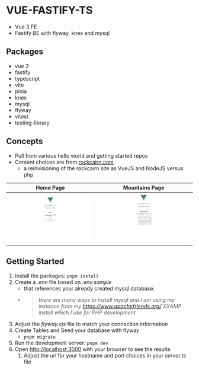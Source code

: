 # VUE-FASTIFY-TS

- Vue 3 FE
- Fastify BE with flyway, knex and mysql

## Packages

- vue 3
- fastify
- typescript
- vite
- pinia
- knex
- mysql
- flyway
- vitest
- testing-library

## Concepts

- Pull from various hello world and getting started repos
- Content choices are from [rockcairn.com](http://rockcairn.com)
  - a reinvisioning of the rockcairn site as VueJS and NodeJS versus php

| Home Page                                         | Mountains Page                                          |
| ------------------------------------------------- | ------------------------------------------------------- |
| ![Home Page](/public/documentation/home-page.jpg) | ![Peaks Page](/public/documentation/mountains-page.jpg) |

## Getting Started

1. Install the packages: `pnpm install`
1. Create a _.env_ file based on _.env.sample_
   - that references your already created mysql database.
   - > _there are many ways to install mysql and I am using my instance from my
     > https://www.apachefriends.org/ XXAMP install which I use for PHP development._
1. Adjust the _flyway.cjs_ file to match your connection information
1. Create Tables and Seed your database with flyway
   - `pnpm migrate`
1. Run the development server: `pnpm dev`
1. Open [http://localhost:3000](http://localhost:3000) with your browser to see the results
   1. Adjust the url for your hostname and port choices in your _server.ts_ file
